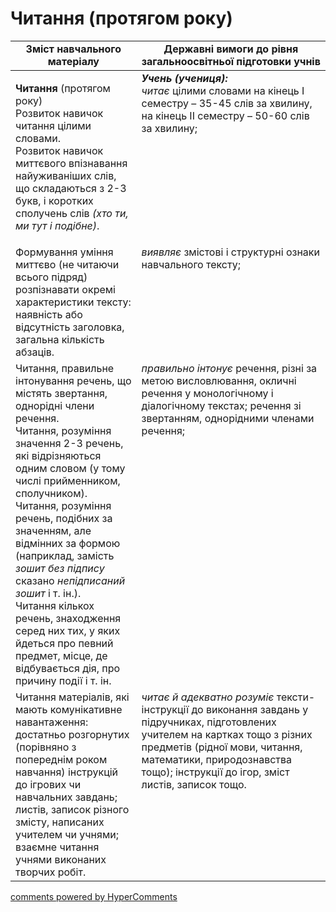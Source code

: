 <div id="hypercomments_widget" class="js-hypercomments-widget invisible"></div>

# Читання (протягом року)

<table>
  <tr>
    <td width="40%" align="center"><b>Зміст навчального матеріалу</b></td>
    <td width="60%" align="center"><b>Державні вимоги до рівня загальноосвітньої підготовки учнів</b></td>
  </tr>
<tbody>
  <tr>
    <td width="40%" style="vertical-align:top !important;">
    <p><b>Читання</b> (протягом року)<br>
Розвиток навичок читання цілими словами.<br>
Розвиток навичок миттєвого впізнавання найуживаніших слів, що складаються з 2-3 букв, і коротких сполучень слів <i>(хто ти, ми тут і подібне)</i>.<br></td>
    <td width="60%" style="vertical-align:top !important;">
<i><b>Учень (учениця):</b></i><br>
<i>читає</i> цілими словами на кінець І семестру – 35-45 слів за хвилину, на кінець ІІ семестру – 50-60 слів за хвилину;</td>
  </tr>
  <tr>
    <td width="40%" style="vertical-align:top !important;">
 Формування уміння миттєво (не читаючи всього підряд) розпізнавати окремі характеристики тексту: наявність або відсутність заголовка, загальна кількість абзаців.</td>
    <td width="60%" style="vertical-align:top !important;">
<i>виявляє</i> змістові і структурні ознаки навчального тексту;</td>
  </tr>
  <tr>
    <td width="40%" style="vertical-align:top !important;">
Читання, правильне інтонування речень, що містять звертання, однорідні члени речення.<br>
Читання, розуміння значення 2-3 речень, які відрізняються одним словом (у тому числі прийменником, сполучником).<br>
Читання, розуміння речень, подібних за значенням, але відмінних за формою (наприклад, замість <i>зошит без підпису</i> сказано <i>непідписаний зошит</i> і т. ін.).<br>
Читання кількох речень, знаходження серед них тих, у яких йдеться про певний предмет, місце, де відбувається дія, про причину події і т. ін.<br></td>
    <td width="60%" style="vertical-align:top !important;">
<i>правильно інтонує</i> речення, різні за метою висловлювання, окличні речення у монологічному і діалогічному текстах; речення зі звертанням, однорідними членами речення;</td>
  </tr>
  <tr>
    <td width="40%" style="vertical-align:top !important;">
Читання матеріалів, які мають комунікативне навантаження: достатньо розгорнутих (порівняно з попереднім роком навчання) інструкцій до ігрових чи навчальних завдань; листів, записок різного змісту, написаних учителем чи учнями; взаємне читання учнями виконаних творчих робіт.</td>
    <td width="60%" style="vertical-align:top !important;">
<i>читає й адекватно розуміє</i> тексти-інструкції до виконання завдань у підручниках, підготовлених учителем на картках тощо з різних предметів (рідної мови, читання, математики, природознавства тощо); інструкції до ігор, зміст листів, записок тощо.</td>
  </tr>
</tbody>
</table>

<div class="js-hypercomments-container">
<a href="http://hypercomments.com" class="hc-link" title="comments widget">comments powered by HyperComments</a>
</div>